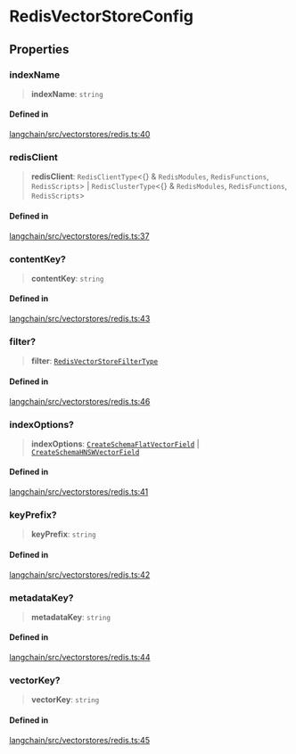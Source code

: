RedisVectorStoreConfig
======================

Properties[​](#properties "Direct link to Properties")
------------------------------------------------------

### indexName[​](#indexname "Direct link to indexName")

> **indexName**: `string`

#### Defined in[​](#defined-in "Direct link to Defined in")

[langchain/src/vectorstores/redis.ts:40](https://github.com/hwchase17/langchainjs/blob/46e1734/langchain/src/vectorstores/redis.ts#L40)

### redisClient[​](#redisclient "Direct link to redisClient")

> **redisClient**: `RedisClientType`<{} & `RedisModules`, `RedisFunctions`, `RedisScripts`\> | `RedisClusterType`<{} & `RedisModules`, `RedisFunctions`, `RedisScripts`\>

#### Defined in[​](#defined-in-1 "Direct link to Defined in")

[langchain/src/vectorstores/redis.ts:37](https://github.com/hwchase17/langchainjs/blob/46e1734/langchain/src/vectorstores/redis.ts#L37)

### contentKey?[​](#contentkey "Direct link to contentKey?")

> **contentKey**: `string`

#### Defined in[​](#defined-in-2 "Direct link to Defined in")

[langchain/src/vectorstores/redis.ts:43](https://github.com/hwchase17/langchainjs/blob/46e1734/langchain/src/vectorstores/redis.ts#L43)

### filter?[​](#filter "Direct link to filter?")

> **filter**: [`RedisVectorStoreFilterType`](/docs/api/vectorstores_redis/types/RedisVectorStoreFilterType)

#### Defined in[​](#defined-in-3 "Direct link to Defined in")

[langchain/src/vectorstores/redis.ts:46](https://github.com/hwchase17/langchainjs/blob/46e1734/langchain/src/vectorstores/redis.ts#L46)

### indexOptions?[​](#indexoptions "Direct link to indexOptions?")

> **indexOptions**: [`CreateSchemaFlatVectorField`](/docs/api/vectorstores_redis/types/CreateSchemaFlatVectorField) | [`CreateSchemaHNSWVectorField`](/docs/api/vectorstores_redis/types/CreateSchemaHNSWVectorField)

#### Defined in[​](#defined-in-4 "Direct link to Defined in")

[langchain/src/vectorstores/redis.ts:41](https://github.com/hwchase17/langchainjs/blob/46e1734/langchain/src/vectorstores/redis.ts#L41)

### keyPrefix?[​](#keyprefix "Direct link to keyPrefix?")

> **keyPrefix**: `string`

#### Defined in[​](#defined-in-5 "Direct link to Defined in")

[langchain/src/vectorstores/redis.ts:42](https://github.com/hwchase17/langchainjs/blob/46e1734/langchain/src/vectorstores/redis.ts#L42)

### metadataKey?[​](#metadatakey "Direct link to metadataKey?")

> **metadataKey**: `string`

#### Defined in[​](#defined-in-6 "Direct link to Defined in")

[langchain/src/vectorstores/redis.ts:44](https://github.com/hwchase17/langchainjs/blob/46e1734/langchain/src/vectorstores/redis.ts#L44)

### vectorKey?[​](#vectorkey "Direct link to vectorKey?")

> **vectorKey**: `string`

#### Defined in[​](#defined-in-7 "Direct link to Defined in")

[langchain/src/vectorstores/redis.ts:45](https://github.com/hwchase17/langchainjs/blob/46e1734/langchain/src/vectorstores/redis.ts#L45)